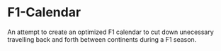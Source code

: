 # F1-Calendar
An attempt to create an optimized F1 calendar to cut down unecessary travelling back and forth between continents during a F1 season.
